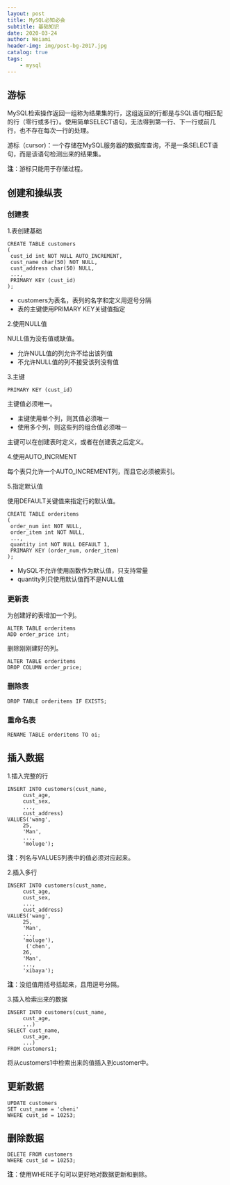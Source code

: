 ```yaml
---
layout: post
title: MySQL必知必会
subtitle: 基础知识
date: 2020-03-24
author: Weiami
header-img: img/post-bg-2017.jpg
catalog: true
tags:
    - mysql
---
```


## 游标

MySQL检索操作返回一组称为结果集的行，这组返回的行都是与SQL语句相匹配的行（零行或多行）。使用简单SELECT语句，无法得到第一行、下一行或前几行，也不存在每次一行的处理。

游标（cursor)：一个存储在MySQL服务器的数据库查询，不是一条SELECT语句，而是该语句检测出来的结果集。

**注**：游标只能用于存储过程。

## 创建和操纵表

### 创建表

1.表创建基础

```
CREATE TABLE customers
(
 cust_id int NOT NULL AUTO_INCREMENT,
 cust_name char(50) NOT NULL,
 cust_address char(50) NULL,
 ...,
 PRIMARY KEY (cust_id)
);
```

* customers为表名，表列的名字和定义用逗号分隔
* 表的主键使用PRIMARY KEY关键值指定

2.使用NULL值

NULL值为没有值或缺值。

* 允许NULL值的列允许不给出该列值
* 不允许NULL值的列不接受该列没有值

3.主键

`PRIMARY KEY (cust_id)`

主键值必须唯一。

* 主键使用单个列，则其值必须唯一
* 使用多个列，则这些列的组合值必须唯一

主键可以在创建表时定义，或者在创建表之后定义。

4.使用AUTO_INCRMENT

每个表只允许一个AUTO_INCREMENT列，而且它必须被索引。

5.指定默认值

使用DEFAULT关键值来指定行的默认值。

```
CREATE TABLE orderitems
(
 order_num int NOT NULL,
 order_item int NOT NULL,
 ...,
 quantity int NOT NULL DEFAULT 1,
 PRIMARY KEY (order_num, order_item)
);
```

* MySQL不允许使用函数作为默认值，只支持常量
* quantity列只使用默认值而不是NULL值

### 更新表

为创建好的表增加一个列。

```
ALTER TABLE orderitems
ADD order_price int;
```

删除刚刚建好的列。

```
ALTER TABLE orderitems
DROP COLUMN order_price;
```

### 删除表

`DROP TABLE orderitems IF EXISTS;`

### 重命名表

`RENAME TABLE orderitems TO oi;`

## 插入数据

1.插入完整的行

```
INSERT INTO customers(cust_name,
     cust_age,
     cust_sex,
     ...,
     cust_address)
VALUES('wang',
     25,
     'Man',
     ...,
     'moluge');
```

**注**：列名与VALUES列表中的值必须对应起来。

2.插入多行

```
INSERT INTO customers(cust_name,
     cust_age,
     cust_sex,
     ...,
     cust_address)
VALUES('wang',
     25,
     'Man',
     ...,
     'moluge'),
      ('chen',
     26,
     'Man',
     ...,
     'xibaya');
```

**注**：没组值用括号括起来，且用逗号分隔。

3.插入检索出来的数据

```
INSERT INTO customers(cust_name,
     cust_age,
     ...)
SELECT cust_name,
     cust_age,
     ...)
FROM customers1;
```

将从customers1中检索出来的值插入到customer中。

## 更新数据

```
UPDATE customers
SET cust_name = 'cheni'
WHERE cust_id = 10253;
```

## 删除数据

```
DELETE FROM customers
WHERE cust_id = 10253;
```

**注**：使用WHERE子句可以更好地对数据更新和删除。